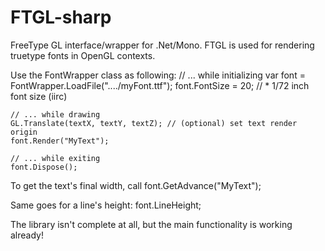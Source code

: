 FTGL-sharp
==========

FreeType GL interface/wrapper for .Net/Mono.
FTGL is used for rendering truetype fonts in OpenGL contexts.

Use the FontWrapper class as following:
	// ... while initializing
	var font = FontWrapper.LoadFile("..../myFont.ttf");
	font.FontSize = 20; // * 1/72 inch font size (iirc)
	
	// ... while drawing
	GL.Translate(textX, textY, textZ); // (optional) set text render origin
	font.Render("MyText");
	
	// ... while exiting
	font.Dispose();

To get the text's final width, call
	font.GetAdvance("MyText");

Same goes for a line's height:
	font.LineHeight;

The library isn't complete at all, but the main functionality is working already!
